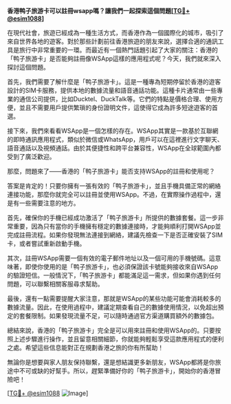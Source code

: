 **香港鸭子旅游卡可以註冊wsapp嗎？讓我們一起探索這個問題[[TG💪+ @esim1088](https://t.me/s/esim1088)]**

在現代社會，旅遊已經成為一種生活方式，而香港作為一個國際化的城市，吸引了來自世界各地的遊客。對於那些計劃前往香港旅遊的朋友來說，選擇合適的通訊工具是旅行中非常重要的一環。而最近有一個熱門話題引起了大家的關注：香港的「鸭子旅游卡」是否能夠註冊像WSApp這樣的應用程式呢？今天，我們就來深入探討這個問題。

首先，我們需要了解什麼是「鸭子旅游卡」。這是一種專為短期停留於香港的遊客設計的SIM卡服務，提供本地的數據流量和語音通話功能。這種卡片通常由一些專業的通信公司提供，比如Ducktel、DuckTalk等。它們的特點是價格合理、使用方便，並且不需要用戶提供繁瑣的身份證明文件，這使得它成為許多短途遊客的首選。

接下來，我們來看看WSApp是一個怎樣的存在。WSApp其實是一款基於互聯網的即時通訊應用程式，類似於微信或WhatsApp，用戶可以在這裡進行文字聊天、語音通話以及視頻通話。由於其便捷性和跨平台兼容性，WSApp在全球範圍內都受到了廣泛歡迎。

那麼，問題來了——香港的「鸭子旅游卡」能否支持WSApp的註冊和使用呢？

答案是肯定的！只要你擁有一張有效的「鸭子旅游卡」，並且手機具備正常的網絡連接功能，那麼你就完全可以註冊並使用WSApp。不過，在實際操作過程中，還是有一些需要注意的地方。

首先，確保你的手機已經成功激活了「鸭子旅游卡」所提供的數據套餐。這一步非常重要，因為只有當你的手機擁有穩定的數據連接時，才能夠順利打開WSApp並完成註冊流程。如果你發現無法連接到網絡，建議先檢查一下是否正確安裝了SIM卡，或者嘗試重新啟動手機。

其次，註冊WSApp需要一個有效的電子郵件地址以及一個可用的手機號碼。這意味著，即使你使用的是「鸭子旅游卡」，也必須保證該卡號能夠接收來自WSApp的驗證短信。一般情況下，「鸭子旅游卡」都能滿足這一需求，但如果你遇到任何問題，可以聯繫相關客服尋求幫助。

最後，還有一點需要提醒大家注意，那就是WSApp的某些功能可能會消耗較多的數據流量。因此，在使用過程中，建議定期查看自己的數據使用情況，以免超出預定的套餐限制。如果發現流量不足，可以隨時通過官方渠道購買額外的數據包。

總結來說，香港的「鸭子旅游卡」完全是可以用來註冊和使用WSApp的。只要按照上述步驟進行操作，並且留意相關細節，你就能夠輕鬆享受這款應用程式的便利之處。希望這些信息能對正在規劃香港之旅的你有所幫助！

無論你是想要與家人朋友保持聯繫，還是想結識更多新朋友，WSApp都將是你旅途中不可或缺的好幫手。所以，趕緊準備好你的「鸭子旅游卡」，開始你的香港冒險吧！

[[TG💪+ @esim1088](https://t.me/s/esim1088) ![Image](https://i.postimg.cc/4NQfJmqS/Snipaste-2025-05-13-00-14-12.png)]